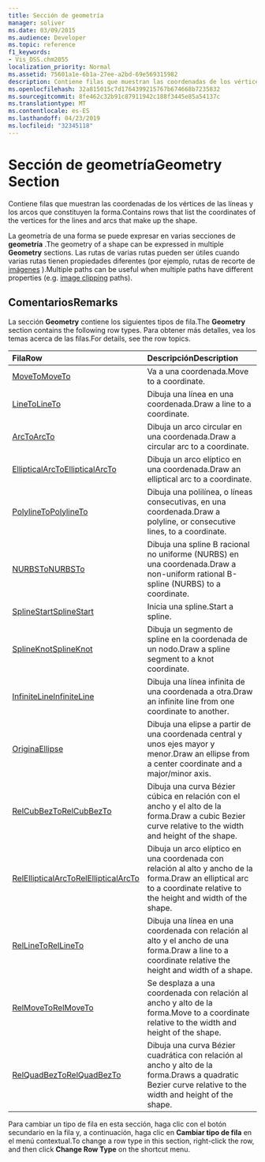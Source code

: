 ```yaml
---
title: Sección de geometría
manager: soliver
ms.date: 03/09/2015
ms.audience: Developer
ms.topic: reference
f1_keywords:
- Vis_DSS.chm2055
localization_priority: Normal
ms.assetid: 75601a1e-6b1a-27ee-a2bd-69e569315982
description: Contiene filas que muestran las coordenadas de los vértices de las líneas y los arcos que constituyen la forma.
ms.openlocfilehash: 32a815015c7d1764399215767b674668b7235832
ms.sourcegitcommit: 8fe462c32b91c87911942c188f3445e85a54137c
ms.translationtype: MT
ms.contentlocale: es-ES
ms.lasthandoff: 04/23/2019
ms.locfileid: "32345118"
---
```

# <a name="geometry-section"></a><span data-ttu-id="87562-103">Sección de geometría</span><span class="sxs-lookup"><span data-stu-id="87562-103">Geometry Section</span></span>

<span data-ttu-id="87562-104">Contiene filas que muestran las coordenadas de los vértices de las líneas y los arcos que constituyen la forma.</span><span class="sxs-lookup"><span data-stu-id="87562-104">Contains rows that list the coordinates of the vertices for the lines and arcs that make up the shape.</span></span> 
  
<span data-ttu-id="87562-105">La geometría de una forma se puede expresar en varias secciones de **geometría** .</span><span class="sxs-lookup"><span data-stu-id="87562-105">The geometry of a shape can be expressed in multiple **Geometry** sections.</span></span> <span data-ttu-id="87562-106">Las rutas de varias rutas pueden ser útiles cuando varias rutas tienen propiedades diferentes (por ejemplo, rutas de recorte de [imágenes](clippingpath-cell-foreign-image-info-section.md) ).</span><span class="sxs-lookup"><span data-stu-id="87562-106">Multiple paths can be useful when multiple paths have different properties (e.g. [image clipping](clippingpath-cell-foreign-image-info-section.md) paths).</span></span> 
  
## <a name="remarks"></a><span data-ttu-id="87562-107">Comentarios</span><span class="sxs-lookup"><span data-stu-id="87562-107">Remarks</span></span>

<span data-ttu-id="87562-108">La sección **Geometry** contiene los siguientes tipos de fila.</span><span class="sxs-lookup"><span data-stu-id="87562-108">The **Geometry** section contains the following row types.</span></span> <span data-ttu-id="87562-109">Para obtener más detalles, vea los temas acerca de las filas.</span><span class="sxs-lookup"><span data-stu-id="87562-109">For details, see the row topics.</span></span> 
  
|<span data-ttu-id="87562-110">**Fila**</span><span class="sxs-lookup"><span data-stu-id="87562-110">**Row**</span></span>|<span data-ttu-id="87562-111">**Descripción**</span><span class="sxs-lookup"><span data-stu-id="87562-111">**Description**</span></span>|
|:-----|:-----|
|[<span data-ttu-id="87562-112">MoveTo</span><span class="sxs-lookup"><span data-stu-id="87562-112">MoveTo</span></span>](moveto-row-geometry-section.md) <br/> |<span data-ttu-id="87562-113">Va a una coordenada.</span><span class="sxs-lookup"><span data-stu-id="87562-113">Move to a coordinate.</span></span>  <br/> |
|[<span data-ttu-id="87562-114">LineTo</span><span class="sxs-lookup"><span data-stu-id="87562-114">LineTo</span></span>](lineto-row-geometry-section.md) <br/> |<span data-ttu-id="87562-115">Dibuja una línea en una coordenada.</span><span class="sxs-lookup"><span data-stu-id="87562-115">Draw a line to a coordinate.</span></span>  <br/> |
|[<span data-ttu-id="87562-116">ArcTo</span><span class="sxs-lookup"><span data-stu-id="87562-116">ArcTo</span></span>](arcto-row-geometry-section.md) <br/> |<span data-ttu-id="87562-117">Dibuja un arco circular en una coordenada.</span><span class="sxs-lookup"><span data-stu-id="87562-117">Draw a circular arc to a coordinate.</span></span>  <br/> |
|[<span data-ttu-id="87562-118">EllipticalArcTo</span><span class="sxs-lookup"><span data-stu-id="87562-118">EllipticalArcTo</span></span>](ellipticalarcto-row-geometry-section.md) <br/> |<span data-ttu-id="87562-119">Dibuja un arco elíptico en una coordenada.</span><span class="sxs-lookup"><span data-stu-id="87562-119">Draw an elliptical arc to a coordinate.</span></span>  <br/> |
|[<span data-ttu-id="87562-120">PolylineTo</span><span class="sxs-lookup"><span data-stu-id="87562-120">PolylineTo</span></span>](polylineto-row-geometry-section.md) <br/> |<span data-ttu-id="87562-121">Dibuja una polilínea, o líneas consecutivas, en una coordenada.</span><span class="sxs-lookup"><span data-stu-id="87562-121">Draw a polyline, or consecutive lines, to a coordinate.</span></span>  <br/> |
|[<span data-ttu-id="87562-122">NURBSTo</span><span class="sxs-lookup"><span data-stu-id="87562-122">NURBSTo</span></span>](nurbsto-row-geometry-section.md) <br/> |<span data-ttu-id="87562-123">Dibuja una spline B racional no uniforme (NURBS) en una coordenada.</span><span class="sxs-lookup"><span data-stu-id="87562-123">Draw a non-uniform rational B-spline (NURBS) to a coordinate.</span></span>  <br/> |
|[<span data-ttu-id="87562-124">SplineStart</span><span class="sxs-lookup"><span data-stu-id="87562-124">SplineStart</span></span>](splinestart-row-geometry-section.md) <br/> |<span data-ttu-id="87562-125">Inicia una spline.</span><span class="sxs-lookup"><span data-stu-id="87562-125">Start a spline.</span></span>  <br/> |
|[<span data-ttu-id="87562-126">SplineKnot</span><span class="sxs-lookup"><span data-stu-id="87562-126">SplineKnot</span></span>](splineknot-row-geometry-section.md) <br/> |<span data-ttu-id="87562-127">Dibuja un segmento de spline en la coordenada de un nodo.</span><span class="sxs-lookup"><span data-stu-id="87562-127">Draw a spline segment to a knot coordinate.</span></span>  <br/> |
|[<span data-ttu-id="87562-128">InfiniteLine</span><span class="sxs-lookup"><span data-stu-id="87562-128">InfiniteLine</span></span>](infiniteline-row-geometry-section.md) <br/> |<span data-ttu-id="87562-129">Dibuja una línea infinita de una coordenada a otra.</span><span class="sxs-lookup"><span data-stu-id="87562-129">Draw an infinite line from one coordinate to another.</span></span>  <br/> |
|[<span data-ttu-id="87562-130">Origina</span><span class="sxs-lookup"><span data-stu-id="87562-130">Ellipse</span></span>](ellipse-row-geometry-section.md) <br/> |<span data-ttu-id="87562-131">Dibuja una elipse a partir de una coordenada central y unos ejes mayor y menor.</span><span class="sxs-lookup"><span data-stu-id="87562-131">Draw an ellipse from a center coordinate and a major/minor axis.</span></span>  <br/> |
|[<span data-ttu-id="87562-132">RelCubBezTo</span><span class="sxs-lookup"><span data-stu-id="87562-132">RelCubBezTo</span></span>](relcubbezto-row-geometry-section.md) <br/> |<span data-ttu-id="87562-133">Dibuja una curva Bézier cúbica en relación con el ancho y el alto de la forma.</span><span class="sxs-lookup"><span data-stu-id="87562-133">Draw a cubic Bezier curve relative to the width and height of the shape.</span></span>  <br/> |
|[<span data-ttu-id="87562-134">RelEllipticalArcTo</span><span class="sxs-lookup"><span data-stu-id="87562-134">RelEllipticalArcTo</span></span>](relellipticalarcto-row-geometry-section.md) <br/> |<span data-ttu-id="87562-135">Dibuja un arco elíptico en una coordenada con relación al alto y ancho de la forma.</span><span class="sxs-lookup"><span data-stu-id="87562-135">Draw an elliptical arc to a coordinate relative to the height and width of the shape.</span></span>  <br/> |
|[<span data-ttu-id="87562-136">RelLineTo</span><span class="sxs-lookup"><span data-stu-id="87562-136">RelLineTo</span></span>](rellineto-row-geometry-section.md) <br/> |<span data-ttu-id="87562-137">Dibuja una línea en una coordenada con relación al alto y el ancho de una forma.</span><span class="sxs-lookup"><span data-stu-id="87562-137">Draw a line to a coordinate relative the height and width of a shape.</span></span>  <br/> |
|[<span data-ttu-id="87562-138">RelMoveTo</span><span class="sxs-lookup"><span data-stu-id="87562-138">RelMoveTo</span></span>](relmoveto-row-geometry-section.md) <br/> |<span data-ttu-id="87562-139">Se desplaza a una coordenada con relación al ancho y alto de la forma.</span><span class="sxs-lookup"><span data-stu-id="87562-139">Move to a coordinate relative to the width and height of the shape.</span></span>  <br/> |
|[<span data-ttu-id="87562-140">RelQuadBezTo</span><span class="sxs-lookup"><span data-stu-id="87562-140">RelQuadBezTo</span></span>](relquadbezto-row-geometry-section.md) <br/> |<span data-ttu-id="87562-141">Dibuja una curva Bézier cuadrática con relación al ancho y alto de la forma.</span><span class="sxs-lookup"><span data-stu-id="87562-141">Draws a quadratic Bezier curve relative to the width and height of the shape.</span></span>  <br/> |
   
<span data-ttu-id="87562-142">Para cambiar un tipo de fila en esta sección, haga clic con el botón secundario en la fila y, a continuación, haga clic en **Cambiar tipo de fila** en el menú contextual.</span><span class="sxs-lookup"><span data-stu-id="87562-142">To change a row type in this section, right-click the row, and then click **Change Row Type** on the shortcut menu.</span></span> 
  

